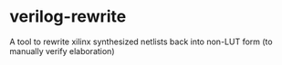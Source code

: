 # verilog-rewrite
A tool to rewrite xilinx synthesized netlists back into non-LUT form (to manually verify elaboration)
